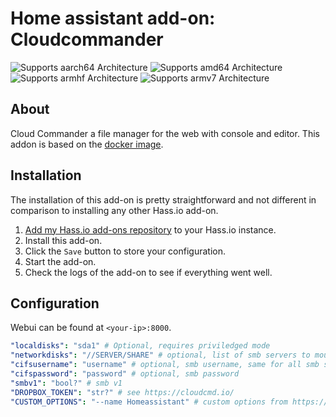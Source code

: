 # Home assistant add-on: Cloudcommander
![Supports aarch64 Architecture][aarch64-shield] ![Supports amd64 Architecture][amd64-shield] ![Supports armhf Architecture][armhf-shield] ![Supports armv7 Architecture][armv7-shield]

## About

Cloud Commander a file manager for the web with console and editor.
This addon is based on the [docker image](https://hub.docker.com/r/coderaiser/cloudcmd).

## Installation

The installation of this add-on is pretty straightforward and not different in
comparison to installing any other Hass.io add-on.

1. [Add my Hass.io add-ons repository][repository] to your Hass.io instance.
1. Install this add-on.
1. Click the `Save` button to store your configuration.
1. Start the add-on.
1. Check the logs of the add-on to see if everything went well.

## Configuration

Webui can be found at `<your-ip>:8000`.

```yaml
"localdisks": "sda1" # Optional, requires priviledged mode
"networkdisks": "//SERVER/SHARE" # optional, list of smb servers to mount, separated by commas
"cifsusername": "username" # optional, smb username, same for all smb shares
"cifspassword": "password" # optional, smb password
"smbv1": "bool?" # smb v1
"DROPBOX_TOKEN": "str?" # see https://cloudcmd.io/
"CUSTOM_OPTIONS": "--name Homeassistant" # custom options from https://cloudcmd.io/
```

[repository]: https://github.com/alexbelgium/hassio-addons
[aarch64-shield]: https://img.shields.io/badge/aarch64-yes-green.svg
[amd64-shield]: https://img.shields.io/badge/amd64-yes-green.svg
[armhf-shield]: https://img.shields.io/badge/armhf-yes-green.svg
[armv7-shield]: https://img.shields.io/badge/armv7-yes-green.svg
